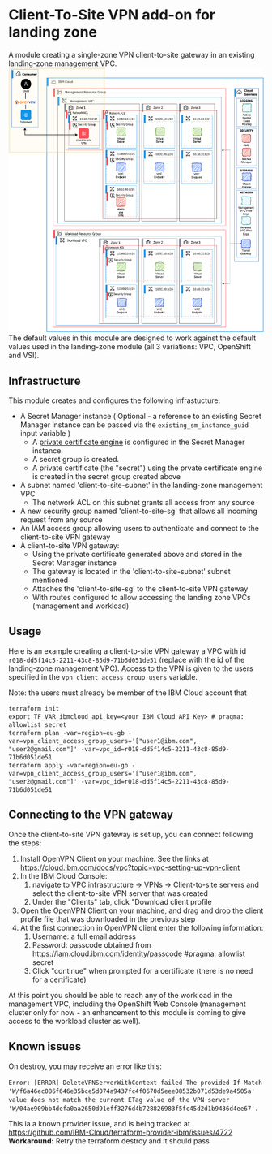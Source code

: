 # Client-To-Site VPN add-on for landing zone

A module creating a single-zone VPN client-to-site gateway in an existing landing-zone management VPC.
![client to site vpn for landing zones](c2s-basic.drawio.png)
The default values in this module are designed to work against the default values used in the landing-zone module (all 3 variations: VPC, OpenShift and VSI).

## Infrastructure

This module creates and configures the following infrastucture:
- A Secret Manager instance ( Optional - a reference to an existing Secret Manager instance can be passed via the `existing_sm_instance_guid` input variable )
   - A [private certificate engine](https://cloud.ibm.com/docs/secrets-manager?topic=secrets-manager-prepare-create-certificates) is configured in the Secret Manager instance.
   - A secret group is created.
   - A private certificate (the "secret") using the prvate certificate engine is created in the secret group created above
- A subnet named 'client-to-site-subnet' in the landing-zone management VPC
   - The network ACL on this subnet grants all access from any source
- A new security group named 'client-to-site-sg' that allows all incoming request from any source
- An IAM access group allowing users to authenticate and connect to the client-to-site VPN gateway
- A client-to-site VPN gateway:
   - Using the private certificate generated above and stored in the Secret Manager instance
   - The gateway is located in the 'client-to-site-subnet' subnet mentioned
   - Attaches the 'client-to-site-sg' to the client-to-site VPN gateway
   - With routes configured to allow accessing the landing zone VPCs (management and workload)

## Usage

Here is an example creating a client-to-site VPN gateway a VPC with id `r018-dd5f14c5-2211-43c8-85d9-71b6d051de51` (replace with the id of the landing-zone management VPC). Access to the VPN is given to the users specified in the `vpn_client_access_group_users` variable.

Note: the users must already be member of the IBM Cloud account that

```console
terraform init
export TF_VAR_ibmcloud_api_key=<your IBM Cloud API Key> # pragma: allowlist secret
terraform plan -var=region=eu-gb -var=vpn_client_access_group_users='["user1@ibm.com", "user2@gmail.com"]' -var=vpc_id=r018-dd5f14c5-2211-43c8-85d9-71b6d051de51
terraform apply -var=region=eu-gb -var=vpn_client_access_group_users='["user1@ibm.com", "user2@gmail.com"]' -var=vpc_id=r018-dd5f14c5-2211-43c8-85d9-71b6d051de51
```

## Connecting to the VPN gateway

Once the client-to-site VPN gateway is set up, you can connect following the steps:
1. Install OpenVPN Client on your machine. See the links at https://cloud.ibm.com/docs/vpc?topic=vpc-setting-up-vpn-client
2. In the IBM Cloud Console:
   1. navigate to VPC infrastructure -> VPNs -> Client-to-site servers and select the client-to-site VPN server that was created
   2. Under the "Clients" tab, click "Download client profile
3. Open the OpenVPN Client on your machine, and drag and drop the client profile file that was downloaded in the previous step
4. At the first connection in OpenVPN client enter the following information:
   1. Username: a full email address
   2. Password: passcode obtained from https://iam.cloud.ibm.com/identity/passcode #pragma: allowlist secret
   3. Click "continue" when prompted for a certificate (there is no need for a certificate)

At this point you should be able to reach any of the workload in the management VPC, including the OpenShift Web Console (management cluster only for now - an enhancement to this module is coming to give access to the workload cluster as well).

## Known issues

On destroy, you may receive an error like this:

`Error: [ERROR] DeleteVPNServerWithContext failed The provided If-Match 'W/f6a46ec086f646e35bce5d074a9437fc4f0670d5eee08532b071d53de9a4505a' value does not match the current ETag value of the VPN server 'W/04ae909bb4defa0aa2650d91eff3276d4b728826983f5fc45d2d1b9436d4ee67'.`

This ia a known provider issue, and is being tracked at https://github.com/IBM-Cloud/terraform-provider-ibm/issues/4722
**Workaround:** Retry the terraform destroy and it should pass
